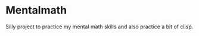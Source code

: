 Mentalmath
=========

Silly project to practice my mental math skills and also practice a bit of clisp.
